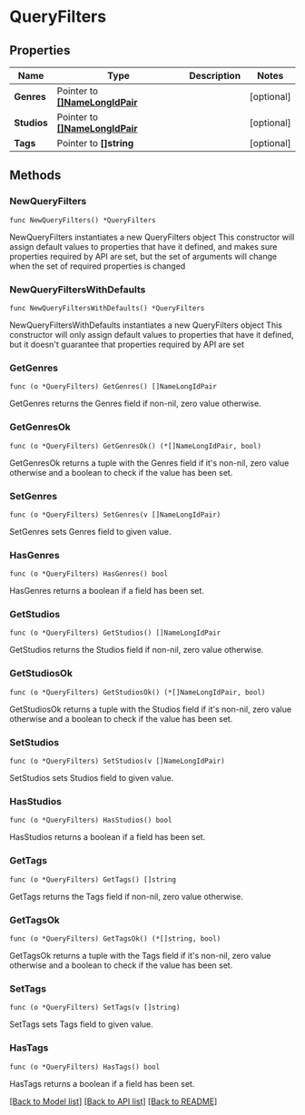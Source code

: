 # QueryFilters

## Properties

Name | Type | Description | Notes
------------ | ------------- | ------------- | -------------
**Genres** | Pointer to [**[]NameLongIdPair**](NameLongIdPair.md) |  | [optional] 
**Studios** | Pointer to [**[]NameLongIdPair**](NameLongIdPair.md) |  | [optional] 
**Tags** | Pointer to **[]string** |  | [optional] 

## Methods

### NewQueryFilters

`func NewQueryFilters() *QueryFilters`

NewQueryFilters instantiates a new QueryFilters object
This constructor will assign default values to properties that have it defined,
and makes sure properties required by API are set, but the set of arguments
will change when the set of required properties is changed

### NewQueryFiltersWithDefaults

`func NewQueryFiltersWithDefaults() *QueryFilters`

NewQueryFiltersWithDefaults instantiates a new QueryFilters object
This constructor will only assign default values to properties that have it defined,
but it doesn't guarantee that properties required by API are set

### GetGenres

`func (o *QueryFilters) GetGenres() []NameLongIdPair`

GetGenres returns the Genres field if non-nil, zero value otherwise.

### GetGenresOk

`func (o *QueryFilters) GetGenresOk() (*[]NameLongIdPair, bool)`

GetGenresOk returns a tuple with the Genres field if it's non-nil, zero value otherwise
and a boolean to check if the value has been set.

### SetGenres

`func (o *QueryFilters) SetGenres(v []NameLongIdPair)`

SetGenres sets Genres field to given value.

### HasGenres

`func (o *QueryFilters) HasGenres() bool`

HasGenres returns a boolean if a field has been set.

### GetStudios

`func (o *QueryFilters) GetStudios() []NameLongIdPair`

GetStudios returns the Studios field if non-nil, zero value otherwise.

### GetStudiosOk

`func (o *QueryFilters) GetStudiosOk() (*[]NameLongIdPair, bool)`

GetStudiosOk returns a tuple with the Studios field if it's non-nil, zero value otherwise
and a boolean to check if the value has been set.

### SetStudios

`func (o *QueryFilters) SetStudios(v []NameLongIdPair)`

SetStudios sets Studios field to given value.

### HasStudios

`func (o *QueryFilters) HasStudios() bool`

HasStudios returns a boolean if a field has been set.

### GetTags

`func (o *QueryFilters) GetTags() []string`

GetTags returns the Tags field if non-nil, zero value otherwise.

### GetTagsOk

`func (o *QueryFilters) GetTagsOk() (*[]string, bool)`

GetTagsOk returns a tuple with the Tags field if it's non-nil, zero value otherwise
and a boolean to check if the value has been set.

### SetTags

`func (o *QueryFilters) SetTags(v []string)`

SetTags sets Tags field to given value.

### HasTags

`func (o *QueryFilters) HasTags() bool`

HasTags returns a boolean if a field has been set.


[[Back to Model list]](../README.md#documentation-for-models) [[Back to API list]](../README.md#documentation-for-api-endpoints) [[Back to README]](../README.md)


